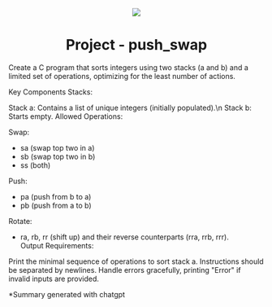 <p align="center">
  <img src="https://github.com/B18a/42-project-badges/blob/main/badges/push_swape.png">
</p>

<h1 align="center">
  Project - push_swap
</h1>

Create a C program that sorts integers using two stacks (a and b) and a limited set of operations, optimizing for the least number of actions.

Key Components
Stacks:

Stack a: Contains a list of unique integers (initially populated).\n
Stack b: Starts empty.
Allowed Operations:

Swap:
  - sa (swap top two in a)  
  - sb (swap top two in b)   
  - ss (both)
    
Push:
  - pa (push from b to a)  
  - pb (push from a to b)

Rotate:
  - ra, rb, rr (shift up) and their reverse counterparts (rra, rrb, rrr).  
Output Requirements:

Print the minimal sequence of operations to sort stack a.
Instructions should be separated by newlines.
Handle errors gracefully, printing "Error" if invalid inputs are provided.

*Summary generated with chatgpt
